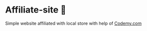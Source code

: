 # Affiliate-site :money_mouth_face:                                                      
Simple website affiliated with local store
 with help of <a href="http://johnelder.com/">Codemy.com</a>
